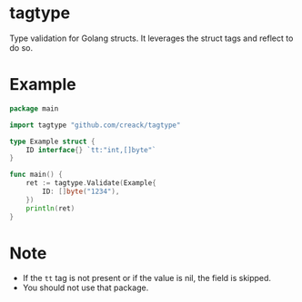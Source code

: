 # tagtype

Type validation for Golang structs.
It leverages the struct tags and reflect to do so.

# Example

```go
package main

import tagtype "github.com/creack/tagtype"

type Example struct {
	ID interface{} `tt:"int,[]byte"`
}

func main() {
	ret := tagtype.Validate(Example{
		ID: []byte("1234"),
	})
	println(ret)
}
```

# Note

- If the `tt` tag is not present or if the value is nil, the field is skipped.
- You should not use that package.
